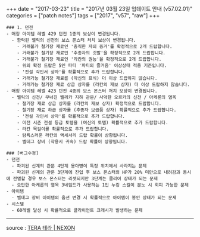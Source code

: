 +++
date = "2017-03-23"
title = "2017년 03월 23일 업데이트 안내 (v57.02.01)"
categories = ["patch notes"]
tags = ["2017", "v57", "raw"]
+++

```
### 1. 던전
- 매칭 아이템 레벨 429 던전 1종의 보상이 변경됩니다.
  - 함락된 벨릭의 신전의 보스 몬스터 처치 보상이 변경됩니다.
    - 거래불가 철기장 재료인 '충직한 자의 증거'를 확정적으로 2개 드랍합니다.
    - 거래불가 철기장 재료인 '추종자의 깃발'을 확정적으로 2개 드랍합니다.
    - 거래불가 철기장 재료인 '라칸의 권능'을 확정적으로 2개 드랍합니다.
    - 위의 확정 드랍은 5인 파티 '파티의 즐거움' 이상상태 적용 기준입니다.
    - '전설 각인서 상자'를 확률적으로 추가 드랍합니다.
    - 거래가능 철기장 재료를 (악신의 표식) 더 이상 드랍하지 않습니다.
    - 거래가능 철기장 재료 상급 상자를 (라칸의 재보 상자) 더 이상 드랍하지 않습니다.
- 매칭 아이템 레벨 423 던전 4종의 보스 몬스터 처치 보상이 변경됩니다.
  - 벨릭의 신전/ 무너진 벨리카 지하 관문/ 사악한 오르카의 신전 / 아케론의 염옥
    - 철기장 재료 상급 상자를 (라칸의 재보 상자) 확정적으로 드랍합니다.
    - 철기장 재료 하급 상자를 (추종자 보급품 상자) 확률적으로 추가 드랍합니다.
    - '전설 각인서 상자'를 확률적으로 추가 드랍합니다.
    - 이전 시즌 전설 등급 토템을 (여신의 토템) 확률적으로 추가 드랍합니다.
    - 라칸 목걸이를 확률적으로 추가 드랍합니다.
    - 탐욕스러운 라칸의 액세서리 드랍 확률이 상향됩니다.
    - 벨데그 장비 (착용시 귀속) 드랍 확률이 상향됩니다.

### [버그수정]
- 던전
  - 파괴된 신계의 관문 4단계 용아병이 특정 위치에서 사라지는 문제
  - 파괴된 신계의 관문 3단계에 진입 후 보스 몬스터의 HP가 20% 미만으로 내려감과 동시에 전멸할 경우 보스 몬스터는 리셋되지만 3단계는 클리어 상태가 되는 문제
  - 오만한 아케론의 염옥 3네임드가 사용하는 1인 누킹 스킬이 분노 시 회피 가능한 문제
- 아이템
  - 벨데그 장비 아이템의 옵션 변경 시 확률적으로 아이템이 봉인 상태가 되는 문제
- 시스템
  - 60레벨 달성 시 확률적으로 클라이언트 크래시가 발생하는 문제
```

----

source : [TERA 테라 | NEXON](http://tera.nexon.com/news/update/view.aspx?n4articlesn=270)
